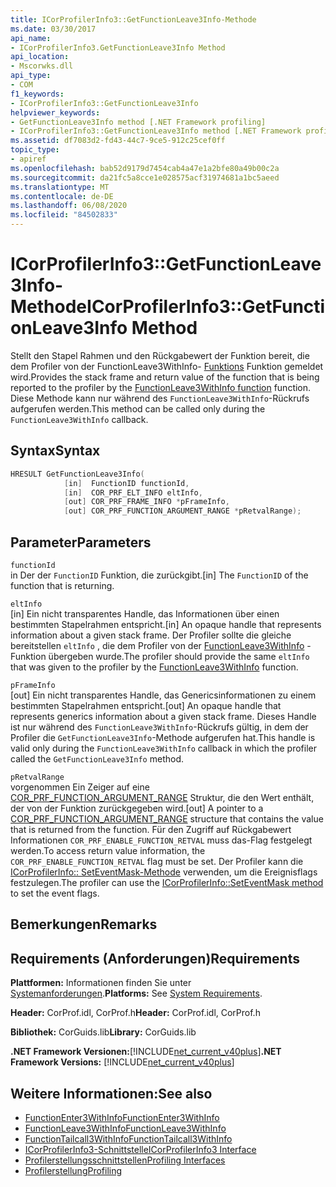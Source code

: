 ```yaml
---
title: ICorProfilerInfo3::GetFunctionLeave3Info-Methode
ms.date: 03/30/2017
api_name:
- ICorProfilerInfo3.GetFunctionLeave3Info Method
api_location:
- Mscorwks.dll
api_type:
- COM
f1_keywords:
- ICorProfilerInfo3::GetFunctionLeave3Info
helpviewer_keywords:
- GetFunctionLeave3Info method [.NET Framework profiling]
- ICorProfilerInfo3::GetFunctionLeave3Info method [.NET Framework profiling]
ms.assetid: df7083d2-fd43-44c7-9ce5-912c25cef0ff
topic_type:
- apiref
ms.openlocfilehash: bab52d9179d7454cab4a47e1a2bfe80a49b00c2a
ms.sourcegitcommit: da21fc5a8cce1e028575acf31974681a1bc5aeed
ms.translationtype: MT
ms.contentlocale: de-DE
ms.lasthandoff: 06/08/2020
ms.locfileid: "84502833"
---
```

# <a name="icorprofilerinfo3getfunctionleave3info-method"></a><span data-ttu-id="19947-102">ICorProfilerInfo3::GetFunctionLeave3Info-Methode</span><span class="sxs-lookup"><span data-stu-id="19947-102">ICorProfilerInfo3::GetFunctionLeave3Info Method</span></span>
<span data-ttu-id="19947-103">Stellt den Stapel Rahmen und den Rückgabewert der Funktion bereit, die dem Profiler von der FunctionLeave3WithInfo- [Funktions](functionleave3withinfo-function.md) Funktion gemeldet wird.</span><span class="sxs-lookup"><span data-stu-id="19947-103">Provides the stack frame and return value of the function that is being reported to the profiler by the [FunctionLeave3WithInfo function](functionleave3withinfo-function.md) function.</span></span> <span data-ttu-id="19947-104">Diese Methode kann nur während des `FunctionLeave3WithInfo`-Rückrufs aufgerufen werden.</span><span class="sxs-lookup"><span data-stu-id="19947-104">This method can be called only during the `FunctionLeave3WithInfo` callback.</span></span>  
  
## <a name="syntax"></a><span data-ttu-id="19947-105">Syntax</span><span class="sxs-lookup"><span data-stu-id="19947-105">Syntax</span></span>  
  
```cpp  
HRESULT GetFunctionLeave3Info(  
            [in]  FunctionID functionId,  
            [in]  COR_PRF_ELT_INFO eltInfo,  
            [out] COR_PRF_FRAME_INFO *pFrameInfo,  
            [out] COR_PRF_FUNCTION_ARGUMENT_RANGE *pRetvalRange);  
```  
  
## <a name="parameters"></a><span data-ttu-id="19947-106">Parameter</span><span class="sxs-lookup"><span data-stu-id="19947-106">Parameters</span></span>  
 `functionId`  
 <span data-ttu-id="19947-107">in Der der `FunctionID` Funktion, die zurückgibt.</span><span class="sxs-lookup"><span data-stu-id="19947-107">[in] The `FunctionID` of the function that is returning.</span></span>  
  
 `eltInfo`  
 <span data-ttu-id="19947-108">[in] Ein nicht transparentes Handle, das Informationen über einen bestimmten Stapelrahmen entspricht.</span><span class="sxs-lookup"><span data-stu-id="19947-108">[in] An opaque handle that represents information about a given stack frame.</span></span> <span data-ttu-id="19947-109">Der Profiler sollte die gleiche bereitstellen `eltInfo` , die dem Profiler von der [FunctionLeave3WithInfo](functionleave3withinfo-function.md) -Funktion übergeben wurde.</span><span class="sxs-lookup"><span data-stu-id="19947-109">The profiler should provide the same `eltInfo` that was given to the profiler by the [FunctionLeave3WithInfo](functionleave3withinfo-function.md) function.</span></span>  
  
 `pFrameInfo`  
 <span data-ttu-id="19947-110">[out] Ein nicht transparentes Handle, das Genericsinformationen zu einem bestimmten Stapelrahmen entspricht.</span><span class="sxs-lookup"><span data-stu-id="19947-110">[out] An opaque handle that represents generics information about a given stack frame.</span></span> <span data-ttu-id="19947-111">Dieses Handle ist nur während des `FunctionLeave3WithInfo`-Rückrufs gültig, in dem der Profiler die `GetFunctionLeave3Info`-Methode aufgerufen hat.</span><span class="sxs-lookup"><span data-stu-id="19947-111">This handle is valid only during the `FunctionLeave3WithInfo` callback in which the profiler called the `GetFunctionLeave3Info` method.</span></span>  
  
 `pRetvalRange`  
 <span data-ttu-id="19947-112">vorgenommen Ein Zeiger auf eine [COR_PRF_FUNCTION_ARGUMENT_RANGE](cor-prf-function-argument-range-structure.md) Struktur, die den Wert enthält, der von der Funktion zurückgegeben wird.</span><span class="sxs-lookup"><span data-stu-id="19947-112">[out] A pointer to a [COR_PRF_FUNCTION_ARGUMENT_RANGE](cor-prf-function-argument-range-structure.md) structure that contains the value that is returned from the function.</span></span> <span data-ttu-id="19947-113">Für den Zugriff auf Rückgabewert Informationen `COR_PRF_ENABLE_FUNCTION_RETVAL` muss das-Flag festgelegt werden.</span><span class="sxs-lookup"><span data-stu-id="19947-113">To access return value information, the `COR_PRF_ENABLE_FUNCTION_RETVAL` flag must be set.</span></span> <span data-ttu-id="19947-114">Der Profiler kann die [ICorProfilerInfo:: SetEventMask-Methode](icorprofilerinfo-seteventmask-method.md) verwenden, um die Ereignisflags festzulegen.</span><span class="sxs-lookup"><span data-stu-id="19947-114">The profiler can use the [ICorProfilerInfo::SetEventMask method](icorprofilerinfo-seteventmask-method.md) to set the event flags.</span></span>  
  
## <a name="remarks"></a><span data-ttu-id="19947-115">Bemerkungen</span><span class="sxs-lookup"><span data-stu-id="19947-115">Remarks</span></span>  
  
## <a name="requirements"></a><span data-ttu-id="19947-116">Requirements (Anforderungen)</span><span class="sxs-lookup"><span data-stu-id="19947-116">Requirements</span></span>  
 <span data-ttu-id="19947-117">**Plattformen:** Informationen finden Sie unter [Systemanforderungen](../../get-started/system-requirements.md).</span><span class="sxs-lookup"><span data-stu-id="19947-117">**Platforms:** See [System Requirements](../../get-started/system-requirements.md).</span></span>  
  
 <span data-ttu-id="19947-118">**Header:** CorProf.idl, CorProf.h</span><span class="sxs-lookup"><span data-stu-id="19947-118">**Header:** CorProf.idl, CorProf.h</span></span>  
  
 <span data-ttu-id="19947-119">**Bibliothek:** CorGuids.lib</span><span class="sxs-lookup"><span data-stu-id="19947-119">**Library:** CorGuids.lib</span></span>  
  
 <span data-ttu-id="19947-120">**.NET Framework Versionen:**[!INCLUDE[net_current_v40plus](../../../../includes/net-current-v40plus-md.md)]</span><span class="sxs-lookup"><span data-stu-id="19947-120">**.NET Framework Versions:** [!INCLUDE[net_current_v40plus](../../../../includes/net-current-v40plus-md.md)]</span></span>  
  
## <a name="see-also"></a><span data-ttu-id="19947-121">Weitere Informationen:</span><span class="sxs-lookup"><span data-stu-id="19947-121">See also</span></span>

- [<span data-ttu-id="19947-122">FunctionEnter3WithInfo</span><span class="sxs-lookup"><span data-stu-id="19947-122">FunctionEnter3WithInfo</span></span>](functionenter3withinfo-function.md)
- [<span data-ttu-id="19947-123">FunctionLeave3WithInfo</span><span class="sxs-lookup"><span data-stu-id="19947-123">FunctionLeave3WithInfo</span></span>](functionleave3withinfo-function.md)
- [<span data-ttu-id="19947-124">FunctionTailcall3WithInfo</span><span class="sxs-lookup"><span data-stu-id="19947-124">FunctionTailcall3WithInfo</span></span>](functiontailcall3withinfo-function.md)
- [<span data-ttu-id="19947-125">ICorProfilerInfo3-Schnittstelle</span><span class="sxs-lookup"><span data-stu-id="19947-125">ICorProfilerInfo3 Interface</span></span>](icorprofilerinfo3-interface.md)
- [<span data-ttu-id="19947-126">Profilerstellungsschnittstellen</span><span class="sxs-lookup"><span data-stu-id="19947-126">Profiling Interfaces</span></span>](profiling-interfaces.md)
- [<span data-ttu-id="19947-127">Profilerstellung</span><span class="sxs-lookup"><span data-stu-id="19947-127">Profiling</span></span>](index.md)
